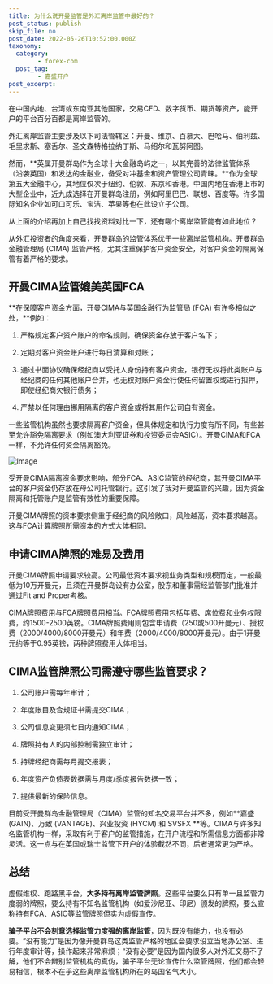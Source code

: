 ```yaml
---
title: 为什么说开曼监管是外汇离岸监管中最好的？
post_status: publish
skip_file: no
post_date: 2022-05-26T10:52:00.000Z
taxonomy:
  category:
        - forex-com
  post_tag:
        - 嘉盛开户
post_excerpt: 
---
```

在中国内地、台湾或东南亚其他国家，交易CFD、数字货币、期货等资产，能开户的平台百分百都是离岸监管的。

外汇离岸监管主要涉及以下司法管辖区：开曼、维京、百慕大、巴哈马、伯利兹、毛里求斯、塞舌尔、圣文森特格拉纳丁斯、马绍尔和瓦努阿图。

然而，**英属开曼群岛作为全球十大金融岛屿之一，以其完善的法律监管体系（沿袭英国）和发达的金融业，备受对冲基金和资产管理公司青睐。**作为全球第五大金融中心，其地位仅次于纽约、伦敦、东京和香港。中国内地在香港上市的大型企业中，近九成选择在开曼群岛注册，例如阿里巴巴、联想、百度等。许多国际知名企业如可口可乐、宝洁、苹果等也在此设立子公司。

从上面的介绍再加上自己找找资料对比一下，还有哪个离岸监管能有如此地位？

从外汇投资者的角度来看，开曼群岛的监管体系优于一些离岸监管机构。开曼群岛金融管理局 (CIMA) 监管严格，尤其注重保护客户资金安全，对客户资金的隔离保管有着严格的要求。

## 开曼CIMA监管媲美英国FCA

**在保障客户资金方面，开曼CIMA与英国金融行为监管局 (FCA) 有许多相似之处，**例如：

1. 严格规定客户资产账户的命名规则，确保资金存放于客户名下；

1. 定期对客户资金账户进行每日清算和对账；

1. 通过书面协议确保经纪商以受托人身份持有客户资金，银行无权将此类账户与经纪商的任何其他账户合并，也无权对账户资金行使任何留置权或进行扣押，即使经纪商欠银行债务；

1. 严禁以任何理由挪用隔离的客户资金或将其用作公司自有资金。

一些监管机构虽然也要求隔离客户资金，但具体规定和执行力度有所不同，有些甚至允许豁免隔离要求（例如澳大利亚证券和投资委员会ASIC）。开曼CIMA和FCA一样，不允许任何资金隔离豁免。

![Image](https://prod-files-secure.s3.us-west-2.amazonaws.com/39ed1227-6d7d-4570-be36-9ccd4a2c4241/bd849744-3fcb-4a37-8312-357962c8f065/image.png?X-Amz-Algorithm=AWS4-HMAC-SHA256&X-Amz-Content-Sha256=UNSIGNED-PAYLOAD&X-Amz-Credential=ASIAZI2LB466UONLZFCX%2F20250302%2Fus-west-2%2Fs3%2Faws4_request&X-Amz-Date=20250302T101352Z&X-Amz-Expires=3600&X-Amz-Security-Token=IQoJb3JpZ2luX2VjEH4aCXVzLXdlc3QtMiJHMEUCIQCesxknRGlKtfPqK9wUJnjgqTlADb9P92PRCTCeFx0zIgIgPYJLVKjzZ4wX4nTPmoar9Yc8j3Nn8d3Et3W6SiC0SKYqiAQItv%2F%2F%2F%2F%2F%2F%2F%2F%2F%2FARAAGgw2Mzc0MjMxODM4MDUiDHkWJbfmZNBOPdp2wCrcA9nbSJ352bd6zUsotlmOSkSQJkfDyXZZZfpneA%2FLgzKbUqI1uHGCK%2FUZU230T2EAKK1j2cOvzIOpjM69ws62vcHVvv%2FTlYSnXT4Wht%2BPxq4Tu0NQADPGkDMS9%2FKA1iLm6%2BrzWSxRBYifoju0kt6g2xUc648M9gB0r8ejskoZtxPGmCADnvpNONoJ3nhcAbJUCYqFQw0tDPsfrXb8X3cX6FcWlUQl2KCQAEMlK%2Blb4Nc1Olc3gEIIDO2x607CV7k9wFfzz%2F6tOD3AI031rr%2B8qcbM2E3nyTJKWCqyq0xtWm%2FbEvglrzsp5SFGWqUTEKxWpE4KTA9WkOR4HENYinNiDU7FcjVaCsRj2X881hHaHIhlElWaRWrhP%2BiwuI%2F7jXz8jkra2XZyFXh55FjpnAOVCWEbg3NQmJ0cZAAwklQAzQyjHd0n3gZPbTFqn9R8tb56gmTgnHnPGp43hlt0yCaUF17sUNOpM%2Fh1ZOy7061CRgfSGGS9%2FIoR4ELZjIHOlRyhNtVfob%2BbU92b2wL2gODNOLZ3qDECSsdqkyIypjO0r3PAgnexafSUYfeJuFRMlbP%2FXBUTe57Uq89gL%2FGB1JCftq6zgaAyfTXZk25ICc%2FJIMNlLJuT4wBvtW42zcQkMITWj74GOqUBpeCBOcKyxXqt3hECIgLhlmOtm6R2QE6F%2FMyncVu70its8Ujzp41qZCao98wlow%2BMp1PXMPhLBqyWh4Q5B3nR81GgwXGMrYbM2o3uYez%2BMbhDSnPWst8nHbkqFDzqlv6L%2FytyD4xeCy10qTQ2XlgUOcWrEUfhzEa5bzDTaRwshBWod61%2BuCcxyt044eXITcsGVsuKCBX%2Fc6hvjvGwoCHOyj0WOhJr&X-Amz-Signature=d7dc1c8b31ec71a08c9afd07e929139ca5b81e736b5f2dd932ef7bc7004e192f&X-Amz-SignedHeaders=host&x-id=GetObject)

受开曼CIMA隔离资金要求影响，部分FCA、ASIC监管的经纪商，其开曼CIMA平台的客户资金仍存放在母公司托管银行。这引发了我对开曼监管的兴趣，因为资金隔离和托管账户是监管有效性的重要保障。

开曼CIMA牌照的资本要求侧重于经纪商的风险敞口，风险越高，资本要求越高。这与FCA计算牌照所需资本的方式大体相同。

## **申请CIMA牌照的难易及费用**

开曼CIMA牌照申请要求较高。公司最低资本要求视业务类型和规模而定，一般最低为10万开曼元，且须在开曼群岛设有办公室，股东和董事需经监管部门批准并通过Fit and Proper考核。

CIMA牌照费用与FCA牌照费用相当。FCA牌照费用包括年费、席位费和业务权限费，约1500-2500英镑。CIMA牌照费用则包含申请费（250或500开曼元）、授权费（2000/4000/8000开曼元）和年费（2000/4000/8000开曼元）。由于1开曼元约等于0.95英镑，两种牌照费用大体相当。

## CIMA监管牌照公司需遵守哪些监管要求？

1. 公司账户需每年审计；

1. 年度账目及合规证书需提交CIMA；

1. 公司信息变更须七日内通知CIMA；

1. 牌照持有人的内部控制需独立审计；

1. 持牌经纪商需每月提交报表；

1. 年度资产负债表数据需与月度/季度报告数据一致；

1. 提供最新的保险信息。

目前受开曼群岛金融管理局（CIMA）监管的知名交易平台并不多，例如**嘉盛 (GAIN)、万致 (VANTAGE)、兴业投资 (HYCM) 和 SVSFX **等。CIMA与许多知名监管机构一样，采取有利于客户的监管措施，在开户流程和所需信息方面都非常灵活。这一点与在英国或瑞士监管下开户的体验截然不同，后者通常更为严格。

## 总结

虚假维权、跑路黑平台，**大多持有离岸监管牌照**。这些平台要么只有单一且监管力度弱的牌照，要么持有不知名监管机构（如爱沙尼亚、印尼）颁发的牌照，要么宣称持有FCA、ASIC等监管牌照但实为虚假宣传。

**骗子平台不会刻意选择监管力度强的离岸监管**，因为既没有能力，也没有必要。“没有能力”是因为像开曼群岛这类监管严格的地区会要求设立当地办公室、进行年度审计等，操作起来非常麻烦；“没有必要”是因为国内很多人对外汇交易不了解，他们不会辨别监管机构的真伪，骗子平台无论宣传什么监管牌照，他们都会轻易相信，根本不在乎这些离岸监管机构所在的岛国名气大小。